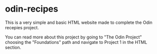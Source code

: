 # odin-recipes
This is a very simple and basic HTML website made to complete the Odin recepies project.

You can read more about this project by going to "The Odin Project" choosing the "Foundations" path and navigate to Project 1 in the HTML section.